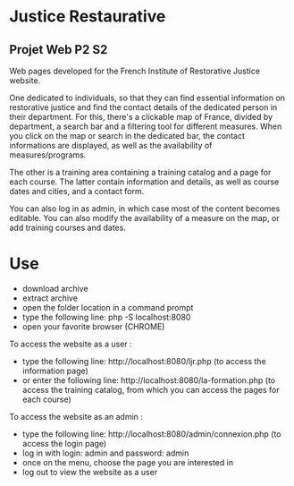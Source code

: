 # Justice Restaurative 
## Projet Web P2 S2

Web pages developed for the French Institute of Restorative Justice website. 

One dedicated to individuals, so that they can find essential information on restorative justice
and find the contact details of the dedicated person in their department. For this, there's a clickable map of France, divided by department,
a search bar and a filtering tool for different measures. When you click on the map or search in the dedicated bar, the contact informations 
are displayed, as well as the availability of measures/programs. 

The other is a training area containing a training catalog and a page for each course. 
The latter contain information and details, as well as course dates and cities, and a contact form. 

You can also log in as admin, in which case most of the content becomes editable. 
You can also modify the availability of a measure on the map, or add training courses and dates. 

# Use

- download archive
- extract archive
- open the folder location in a command prompt
- type the following line: php -S localhost:8080 
- open your favorite browser (CHROME)

To access the website as a user : 
- type the following line: http://localhost:8080/ljr.php (to access the information page)
- or enter the following line: http://localhost:8080/la-formation.php (to access the training catalog, from which you can access the pages for each course)

To access the website as an admin : 
- type the following line: http://localhost:8080/admin/connexion.php (to access the login page)
- log in with login: admin and password: admin
- once on the menu, choose the page you are interested in 
- log out to view the website as a user
